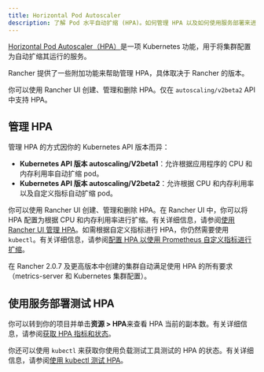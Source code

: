 ```yaml
---
title: Horizontal Pod Autoscaler
description: 了解 Pod 水平自动扩缩 (HPA)。如何管理 HPA 以及如何使用服务部署来进行测试
---
```


[Horizontal Pod Autoscaler（HPA）](https://kubernetes.io/docs/tasks/run-application/horizontal-pod-autoscale/)是一项 Kubernetes 功能，用于将集群配置为自动扩缩其运行的服务。

Rancher 提供了一些附加功能来帮助管理 HPA，具体取决于 Rancher 的版本。

你可以使用 Rancher UI 创建、管理和删除 HPA。仅在 `autoscaling/v2beta2` API 中支持 HPA。

## 管理 HPA

管理 HPA 的方式因你的 Kubernetes API 版本而异：

- **Kubernetes API 版本 autoscaling/V2beta1**：允许根据应用程序的 CPU 和内存利用率自动扩缩 pod。
- **Kubernetes API 版本 autoscaling/V2beta2**：允许根据 CPU 和内存利用率以及自定义指标自动扩缩 pod。

你可以使用 Rancher UI 创建、管理和删除 HPA。在 Rancher UI 中，你可以将 HPA 配置为根据 CPU 和内存利用率进行扩缩。有关详细信息，请参阅[使用 Rancher UI 管理 HPA](k8s-in-rancher/horizontal-pod-autoscaler/manage-hpa-with-rancher-ui)。如需根据自定义指标进行 HPA，你仍然需要使用 `kubectl`。有关详细信息，请参阅[配置 HPA 以使用 Prometheus 自定义指标进行扩缩](k8s-in-rancher/horizontal-pod-autoscaler/manage-hpa-with-kubectl.md#配置-hpa-以使用-prometheus-自定义指标进行扩缩)。

在 Rancher 2.0.7 及更高版本中创建的集群自动满足使用 HPA 的所有要求（metrics-server 和 Kubernetes 集群配置）。
## 使用服务部署测试 HPA

你可以转到你的项目并单击**资源 > HPA**来查看​​ HPA 当前的副本数。有关详细信息，请参阅[获取 HPA 指标和状态](k8s-in-rancher/horizontal-pod-autoscaler/manage-hpa-with-rancher-ui/)。

你还可以使用 `kubectl` 来获取你使用负载测试工具测试的 HPA 的状态。有关详细信息，请参阅[使用 kubectl 测试 HPA](k8s-in-rancher/horizontal-pod-autoscaler/testing-hpa/)。
